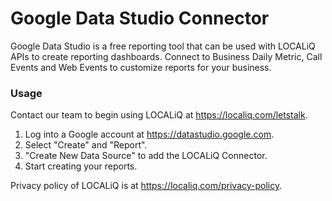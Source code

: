 # Google Data Studio Connector

Google Data Studio is a free reporting tool that can be used with LOCALiQ APIs to create reporting dashboards. Connect to Business Daily Metric, Call Events and Web Events to customize reports for your business.

### Usage
Contact our team to begin using LOCALiQ at <https://localiq.com/letstalk>.

1. Log into a Google account at <https://datastudio.google.com>.
2. Select "Create" and "Report".
3. "Create New Data Source" to add the LOCALiQ Connector.
4. Start creating your reports.

Privacy policy of LOCALiQ is at <https://localiq.com/privacy-policy>.
